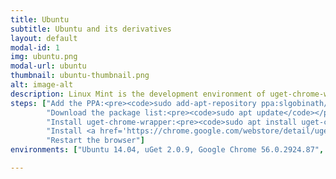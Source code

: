 ```yaml
---
title: Ubuntu
subtitle: Ubuntu and its derivatives
layout: default
modal-id: 1
img: ubuntu.png
modal-url: ubuntu
thumbnail: ubuntu-thumbnail.png
alt: image-alt
description: Linux Mint is the development environment of uget-chrome-wrapper so all features are tested in Ubuntu environment. To integrate uGet with Google Chrome/Chromium/Vivaldi/Opera, follow the steps given below.
steps: ["Add the PPA:<pre><code>sudo add-apt-repository ppa:slgobinath/uget-chrome-wrapper</code></pre>",
		"Download the package list:<pre><code>sudo apt update</code></pre>",
		"Install uget-chrome-wrapper:<pre><code>sudo apt install uget-chrome-wrapper</code></pre>",
		"Install <a href='https://chrome.google.com/webstore/detail/uget-integration/efjgjleilhflffpbnkaofpmdnajdpepi'>uGet Integration</a> extension to your browser",
		"Restart the browser"]
environments: ["Ubuntu 14.04, uGet 2.0.9, Google Chrome 56.0.2924.87", "Linux Mint 18.1, uGet 2.0.9, Google Chrome 56.0.2924.87", "Linux Mint 18.1, uGet 2.0.9, Vivaldi 1.7", "Linux Mint 18.1, uGet 2.0.9, Opera 43.0"]

---
```

